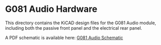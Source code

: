 # G081 Audio Hardware

This directory contains the KiCAD design files for the G081 Audio module, including both the passive front panel and the electrical rear panel.

A PDF schematic is available here: [G081 Audio Schematic](./g081_audio_schematic.pdf)
